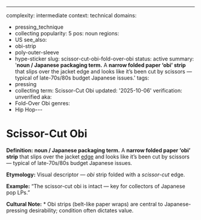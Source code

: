 ---
complexity: intermediate
context: technical
domains:
- pressing_technique
- collecting
popularity: 5
pos: noun
regions:
- US
see_also:
- obi-strip
- poly-outer-sleeve
- hype-sticker
slug: scissor-cut-obi-fold-over-obi
status: active
summary: '**noun / Japanese packaging term.** A **narrow folded paper ‘obi’ strip**
  that slips over the jacket edge and looks like it’s been cut by scissors — typical
  of late-70s/80s budget Japanese issues.'
tags:
- pressing
- collecting
term: Scissor-Cut Obi
updated: '2025-10-06'
verification: unverified
aka:
- Fold-Over Obi
genres:
- Hip Hop---

# Scissor-Cut Obi

**Definition:** **noun / Japanese packaging term.** A **narrow folded paper ‘obi’ strip** that slips over the jacket [edge](../e/edge-warp/) and looks like it’s been cut by scissors — typical of late-70s/80s budget Japanese issues.

**Etymology:** Visual descriptor — *obi* strip folded with a *scissor-cut* edge.

**Example:** “The scissor-cut obi is intact — key for collectors of Japanese pop LPs.”

**Cultural Note:** * Obi strips (belt-like paper wraps) are central to Japanese-pressing desirability; condition often dictates value.

